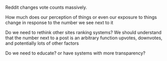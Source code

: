 Reddit changes vote counts massively.

How much does our perception of things or even our exposure to things change in response to the number we see next to it

Do we need to rethink other sites ranking systems? We should understand that the number next to a post is an arbitrary function upvotes, downvotes, and potentially lots of other factors

Do we need to educate? or have systems with more transparency?

